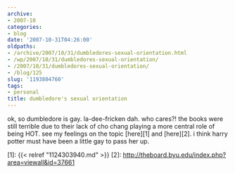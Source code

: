 ```yaml
---
archive:
- 2007-10
categories:
- blog
date: '2007-10-31T04:26:00'
oldpaths:
- /archive/2007/10/31/dumbledores-sexual-orientation.html
- /wp/2007/10/31/dumbledores-sexual-orientation/
- /2007/10/31/dumbledores-sexual-orientation/
- /blog/125
slug: '1193804760'
tags:
- personal
title: dumbledore's sexual orientation
---
```


ok, so dumbledore is gay. la-dee-fricken dah. who cares?! the books were
still terrible due to their lack of cho chang playing a more central role
of being HOT. see my feelings on the topic [here][1] and [here][2].
i think harry potter must have been a little gay to pass her up.

[1]: {{< relref "1124303940.md" >}}
[2]: http://theboard.byu.edu/index.php?area=viewall&id=37661

